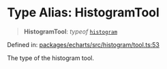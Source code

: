 # Type Alias: HistogramTool

> **HistogramTool**: *typeof* [`histogram`](../variables/histogram.md)

Defined in: [packages/echarts/src/histogram/tool.ts:53](https://github.com/GeoDaCenter/openassistant/blob/522ecb744b2b3ea1ecebec02c21c19736abe51ae/packages/echarts/src/histogram/tool.ts#L53)

The type of the histogram tool.
